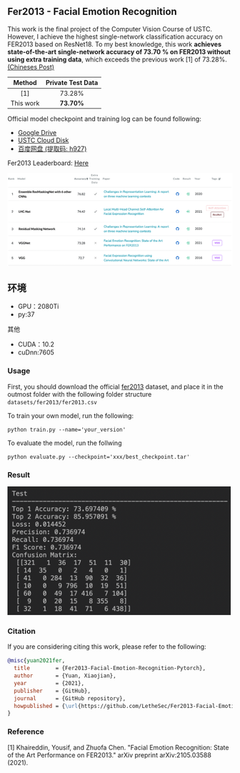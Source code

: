 ## Fer2013 - Facial Emotion Recognition

This work is the final project of the Computer Vision Course of USTC. However, I achieve the highest single-network
classification accuracy on FER2013 based on ResNet18. To my best knowledge, this work **achieves state-of-the-art
single-network accuracy of 73.70 % on FER2013 without using extra training data**, which exceeds the previous work [1]
of 73.28%. [(Chineses Post)](https://zhuanlan.zhihu.com/p/451347771)

|  Method   | Private Test Data |
| :-------: | :---------------: |
|    [1]    |      73.28%       |
| This work |    **73.70%**     |


Official model checkpoint and training log can be found following:

- [Google Drive](https://drive.google.com/file/d/1H4nW58EmGnDr3R7mQ6WM820bYLBpFagG/view?usp=sharing)
- [USTC Cloud Disk](https://rec.ustc.edu.cn/share/3b429380-687a-11ec-a232-e55771970099)
- [百度网盘 (提取码: h927)](https://pan.baidu.com/s/1yh-mcD4MAmDj-yltCMqbFw)


Fer2013 Leaderboard: [Here](https://paperswithcode.com/sota/facial-expression-recognition-on-fer2013)

<img src="https://raw.githubusercontent.com/LetheSec/oss/master/uPic/MhTbhC.png"  width="700" />


## 环境
- GPU：2080Ti
- py:37

其他
- CUDA：10.2
- cuDnn:7605
### Usage

First, you should download the
official [fer2013](https://www.kaggle.com/c/challenges-in-representation-learning-facial-expression-recognition-challenge/data?select=fer2013.tar.gz)
dataset, and place it in the outmost folder with the following folder structure `datasets/fer2013/fer2013.csv`

To train your own model, run the following:

```
python train.py --name='your_version'
```

To evaluate the model, run the follwing

```
python evaluate.py --checkpoint='xxx/best_checkpoint.tar'
```

### Result

<img src="https://raw.githubusercontent.com/LetheSec/oss/master/uPic/XpQTQ8.png"  width="500" />


### Citation
If you are considering citing this work, please refer to the following:

```bibtex
@misc{yuan2021fer,
  title        = {Fer2013-Facial-Emotion-Recognition-Pytorch},
  author       = {Yuan, Xiaojian},
  year         = {2021},
  publisher    = {GitHub},
  journal      = {GitHub repository},
  howpublished = {\url{https://github.com/LetheSec/Fer2013-Facial-Emotion-Recognition-Pytorch}},
}
```

### Reference

[1] Khaireddin, Yousif, and Zhuofa Chen. "Facial Emotion Recognition: State of the Art Performance on FER2013." arXiv
preprint arXiv:2105.03588 (2021).
